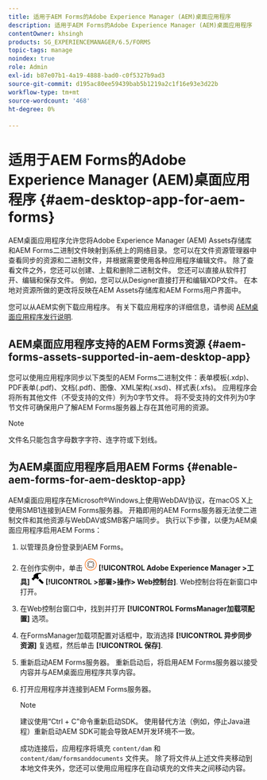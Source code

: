 ```yaml
---
title: 适用于AEM Forms的Adobe Experience Manager (AEM)桌面应用程序
description: 适用于AEM Forms的Adobe Experience Manager (AEM)桌面应用程序
contentOwner: khsingh
products: SG_EXPERIENCEMANAGER/6.5/FORMS
topic-tags: manage
noindex: true
role: Admin
exl-id: b87e07b1-4a19-4888-bad0-c0f5327b9ad3
source-git-commit: d195ac80ee59439bab5b1219a2c1f16e93e3d22b
workflow-type: tm+mt
source-wordcount: '468'
ht-degree: 0%

---
```


# 适用于AEM Forms的Adobe Experience Manager (AEM)桌面应用程序 {#aem-desktop-app-for-aem-forms}

AEM桌面应用程序允许您将Adobe Experience Manager (AEM) Assets存储库和AEM Forms二进制文件映射到系统上的网络目录。 您可以在文件资源管理器中查看同步的资源和二进制文件，并根据需要使用各种应用程序编辑文件。 除了查看文件之外，您还可以创建、上载和删除二进制文件。 您还可以直接从软件打开、编辑和保存文件。 例如，您可以从Designer直接打开和编辑XDP文件。 在本地对资源所做的更改将反映在AEM Assets存储库和AEM Forms用户界面中。

您可以从AEM实例下载应用程序。 有关下载应用程序的详细信息，请参阅 [AEM桌面应用程序发行说明](https://experienceleague.adobe.com/docs/experience-manager-desktop-app/using/release-notes.html?lang=en).

## AEM桌面应用程序支持的AEM Forms资源 {#aem-forms-assets-supported-in-aem-desktop-app}

您可以使用应用程序同步以下类型的AEM Forms二进制文件：表单模板(.xdp)、PDF表单(.pdf)、文档(.pdf)、图像、XML架构(.xsd)、样式表(.xfs)。 应用程序会将所有其他文件（不受支持的文件）列为0字节文件。 将不受支持的文件列为0字节文件可确保用户了解AEM Forms服务器上存在其他可用的资源。

>[!NOTE]
>
>文件名只能包含字母数字字符、连字符或下划线。

## 为AEM桌面应用程序启用AEM Forms {#enable-aem-forms-for-aem-desktop-app}

AEM桌面应用程序在Microsoft®Windows上使用WebDAV协议，在macOS X上使用SMB1连接到AEM Forms服务器。 开箱即用的AEM Forms服务器无法使二进制文件和其他资源与WebDAV或SMB客户端同步。 执行以下步骤，以便为AEM桌面应用程序启用AEM Forms：

1. 以管理员身份登录到AEM Forms。
1. 在创作实例中，单击 ![adobeexperiencemanager](assets/adobeexperiencemanager.png) **[!UICONTROL Adobe Experience Manager >工具]** ![锤子](assets/hammer.png) **[!UICONTROL >部署>操作> Web控制台]**. Web控制台将在新窗口中打开。
1. 在Web控制台窗口中，找到并打开 **[!UICONTROL FormsManager加载项配置]** 选项。
1. 在FormsManager加载项配置对话框中，取消选择 **[!UICONTROL 异步同步资源]** 复选框，然后单击 **[!UICONTROL 保存]**.
1. 重新启动AEM Forms服务器。 重新启动后，将启用AEM Forms服务器以接受内容并与AEM桌面应用程序共享内容。
1. 打开应用程序并连接到AEM Forms服务器。

   >[!NOTE]
   >
   > 建议使用“Ctrl + C”命令重新启动SDK。 使用替代方法（例如，停止Java进程）重新启动AEM SDK可能会导致AEM开发环境不一致。

   成功连接后，应用程序将填充 `content/dam` 和 `content/dam/formsanddocuments` 文件夹。 除了将文件从上述文件夹移动到本地文件夹外，您还可以使用应用程序在自动填充的文件夹之间移动内容。

